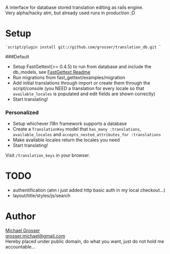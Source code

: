 A interface for database stored translation editing as rails engine.  
Very alpha/hacky atm, but already used runs in production ;D

Setup
=====
    `script/plugin install git://github.com/grosser/translation_db.git `

###Default
 - Setup FastGettext(>= 0.4.5) to run from database and include the db_models, see [FastGettext Readme](http://github.com/grosser/fast_gettext)
 - Run migrations from fast_gettext/examples/migration
 - Add initial translations through import or create them through the script/console (you NEED a translation for every locale so that `available_locales` is populated and edit fields are shown correctly)
 - Start translating!

### Personalized
 - Setup whichever I18n framework supports a database
 - Create a `TranslationKey` model that `has_many :translations`, `available_locales` and `accepts_nested_attributes_for :translations`
 - Make available locales return the locales you need
 - Start translating!

Visit `/translation_keys` in your browser.

TODO
====
 - authentification (atm i just added http basic auth in my local checkout...)
 - layout/title/styles/js/search

Author
======
[Michael Grosser](http://pragmatig.wordpress.com)  
grosser.michael@gmail.com  
Hereby placed under public domain, do what you want, just do not hold me accountable...
